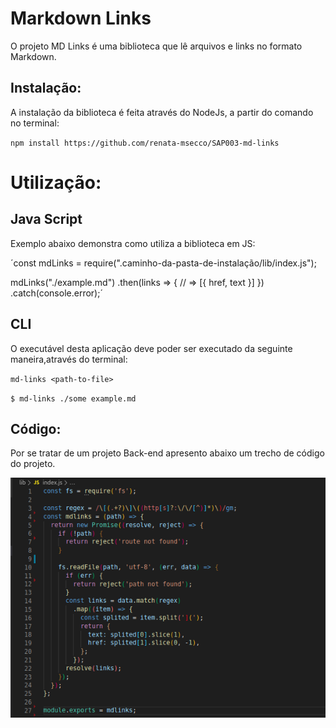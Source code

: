 # Markdown Links

O projeto MD Links é uma biblioteca que lê arquivos e links no formato Markdown.



##  Instalação:

A instalação da biblioteca é feita através do NodeJs, a partir do comando no terminal:

`npm install https://github.com/renata-msecco/SAP003-md-links`

# Utilização:


## Java Script

Exemplo abaixo demonstra como utiliza a biblioteca em JS:

´const mdLinks = require(".caminho-da-pasta-de-instalação/lib/index.js");

mdLinks("./example.md")
  .then(links => {
    // => [{ href, text }]
  })  
  .catch(console.error);´

## CLI

O executável desta aplicação deve poder ser executado da seguinte maneira,através do terminal:

`md-links <path-to-file>` 

`$ md-links ./some example.md`

##  Código:

Por se tratar de um projeto Back-end apresento abaixo um trecho de código do projeto.

![Mdlinks](/image/Mdlinks.jpg)

